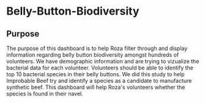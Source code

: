 # Belly-Button-Biodiversity

## Purpose
The purpose of this dashboard is to help Roza filter through and display information regarding belly button biodiversity amongst hundreds of volunteers.
We have demographic information and are trying to vizualize the bacterial data for each volunteer. Volunteers should be able to identify the top 10 bacterial species in their belly buttons. We did this study to help Improbable Beef try and identify a species as a candidate to manufacture synthetic beef. This dashboard will help Roza's volunteers whether the species is found in their navel.
